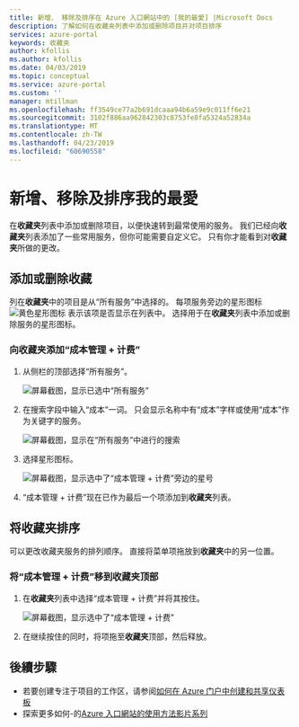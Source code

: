 ```yaml
---
title: 新增、 移除及排序在 Azure 入口網站中的 [我的最愛] |Microsoft Docs
description: 了解如何在收藏夹列表中添加或删除项目并对项目排序
services: azure-portal
keywords: 收藏夹
author: kfollis
ms.author: kfollis
ms.date: 04/03/2019
ms.topic: conceptual
ms.service: azure-portal
ms.custom: ''
manager: mtillman
ms.openlocfilehash: ff3549ce77a2b691dcaaa94b6a59e9c011ff6e21
ms.sourcegitcommit: 3102f886aa962842303c8753fe8fa5324a52834a
ms.translationtype: MT
ms.contentlocale: zh-TW
ms.lasthandoff: 04/23/2019
ms.locfileid: "60690558"
---
```

# <a name="add-remove-and-sort-favorites"></a>新增、移除及排序我的最愛

在**收藏夹**列表中添加或删除项目，以便快速转到最常使用的服务。 我们已经向**收藏夹**列表添加了一些常用服务，但你可能需要自定义它。 只有你才能看到对**收藏夹**所做的更改。

## <a name="add-or-remove-a-favorite"></a>添加或删除收藏

列在**收藏夹**中的项目是从“所有服务”中选择的。 每项服务旁边的星形图标 ![黄色星形图标](./media/azure-portal-add-remove-sort-favorites/azure-portal-favorites-star.png) 表示该项是否显示在列表中。 选择用于在**收藏夹**列表中添加或删除服务的星形图标。

### <a name="add-cost-management--billing-to-favorites"></a>向收藏夹添加“成本管理 + 计费”

1. 从侧栏的顶部选择“所有服务”。

    ![屏幕截图，显示已选中“所有服务”](./media/azure-portal-add-remove-sort-favorites/azure-portal-favorites-all-services.png)

1. 在搜索字段中输入“成本”一词。 只会显示名称中有“成本”字样或使用“成本”作为关键字的服务。

   ![屏幕截图，显示在“所有服务”中进行的搜索](./media/azure-portal-add-remove-sort-favorites/azure-portal-favorites-search.png)

1. 选择星形图标。

   ![屏幕截图，显示选中了“成本管理 + 计费”旁边的星号](./media/azure-portal-add-remove-sort-favorites/azure-portal-favorites-add.png)

1. “成本管理 + 计费”现在已作为最后一个项添加到**收藏夹**列表。

## <a name="sort-favorites"></a>将收藏夹排序

可以更改收藏夹服务的排列顺序。 直接将菜单项拖放到**收藏夹**中的另一位置。

### <a name="move-cost-management--billing-to-the-top-of-favorites"></a>将“成本管理 + 计费”移到收藏夹顶部

1. 在**收藏夹**列表中选择“成本管理 + 计费”并将其按住。

   ![屏幕截图，显示选中了“成本管理 + 计费”](./media/azure-portal-add-remove-sort-favorites/azure-portal-favorites-sort.png)

1. 在继续按住的同时，将项拖至**收藏夹**顶部，然后释放。

## <a name="next-steps"></a>後續步驟

* 若要创建专注于项目的工作区，请参阅[如何在 Azure 门户中创建和共享仪表板](../azure-portal/azure-portal-dashboards.md)
* 探索更多如何-的[Azure 入口網站的使用方法影片系列](https://www.youtube.com/playlist?list=PLLasX02E8BPBKgXP4oflOL29TtqTzwhxR)